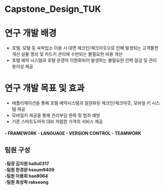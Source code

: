 # Capstone_Design_TUK

# 연구 개발 배경
- 호텔, 모텔 등 숙박업소 이용 시 
  대면 체크인/체크아웃으로 인해 발생되는 고객불편 개선
  실물 열쇠 및 카드키 관리에 수반되는 불필요한 비용 개선
- 호텔 예약 시스템과 호텔 운영이 이원화되어 발생하는 불필요한 인력 절감 및 관리 용이성 제공

# 연구 개발 목표 및 효과
- 애플리케이션을 통해 호텔 예약시스템과 일원화된 체크인/체크아웃, 모바일 키 시스템 제공
- 모바일키 제공을 통해 관리부담 완화 및 범죄 예방
- 기존 스마트도어락 대비 저렴한 가격의 서비스 제공
<h4>
- FRAMEWORK 
- LANGUAGE 
- VERSION CONTROL 
- TEAMWORK 
</h4>
<h2> 팀원 구성</h3>
<h4>-팀장 김지원 hallu0317 <br>
-팀원 한경완 hssum9409 <br>
-팀원 이봉희 hae8064 <br>
-팀원 최성락 rakseong <br></h4>
